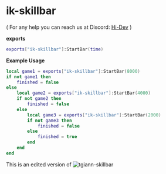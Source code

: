# ik-skillbar

( For any help you can reach us at Discord: [Hi-Dev](https://discord.com/invite/pSJPPctrNx) )

**exports**
```lua
exports["ik-skillbar"]:StartBar(time)
```
**Example Usage**
```lua
local game1 = exports["ik-skillbar"]:StartBar(8000)
if not game1 then
    finished = false
else
    local game2 = exports["ik-skillbar"]:StartBar(4000)
    if not game2 then
        finished = false
    else
        local game3 = exports["ik-skillbar"]:StartBar(2000)
        if not game3 then
            finished = false
        else
            finished = true
        end
    end
end
```

This is an edited version of ![tgiann-skillbar](https://github.com/TGIANN/fivem-tgiann-skillbar)
